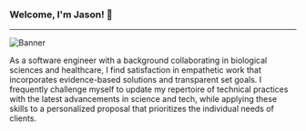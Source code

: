 ### Welcome, I'm Jason! 👋

---

![Banner](https://media-exp1.licdn.com/dms/image/C5616AQHsYCEt1Uhw1Q/profile-displaybackgroundimage-shrink_200_800/0/1657049870514?e=1667433600&v=beta&t=8nPhMwjDdqW_87X6FeuvF5YM2HR2scDFSI3PlZXLPtk)

As a software engineer with a background collaborating in biological sciences and healthcare, I find satisfaction in empathetic work that incorporates evidence-based solutions and transparent set goals. I frequently challenge myself to update my repertoire of technical practices with the latest advancements in science and tech, while applying these skills to a personalized proposal that prioritizes the individual needs of clients.

<!--
**jasonmar08/jasonmar08** is a ✨ _special_ ✨ repository because its `README.md` (this file) appears on your GitHub profile.

Here are some ideas to get you started:

- 🔭 I’m currently working on ...
- 🌱 I’m currently learning ...
- 👯 I’m looking to collaborate on ...
- 🤔 I’m looking for help with ...
- 💬 Ask me about ...
- 📫 How to reach me: ...
- 😄 Pronouns: ...
- ⚡ Fun fact: ...
-->

